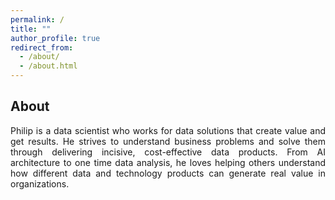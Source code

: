 ```yaml
---
permalink: /
title: ""
author_profile: true
redirect_from: 
  - /about/
  - /about.html
---
```


## About

<p align="justify"> Philip is a data scientist who works for data solutions that create value and get results. He strives to understand business problems and solve them through delivering incisive, cost-effective data products. From AI architecture to one time data analysis, he loves helping others understand how different data and technology products can generate real value in organizations.
</p>

